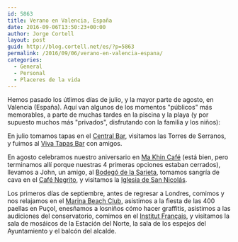 ```yaml
---
id: 5863
title: Verano en Valencia, España
date: 2016-09-06T13:50:23+00:00
author: Jorge Cortell
layout: post
guid: http://blog.cortell.net/es/?p=5863
permalink: /2016/09/06/verano-en-valencia-espana/
categories:
  - General
  - Personal
  - Placeres de la vida
---
```

Hemos pasado los útlimos días de julio, y la mayor parte de agosto, en Valencia (España). Aquí van algunos de los momentos "públicos" más memorables, a parte de muchas tardes en la piscina y la playa (y por supuesto muchos más "privados", disfrutando con la familia y los niños):

En julio tomamos tapas en el [Central Bar](http://www.centralbar.es/), visitamos las Torres de Serranos, y fuimos al [Viva Tapas Bar](http://vivatapasbarvalencia.com/) con amigos.

En agosto celebramos nuestro aniversario en [Ma Khin Café](http://www.makhincafe.com/) (está bien, pero terminamos allí porque nuestras 4 primeras opciones estaban cerrados), llevamos a John, un amigo, al [Bodegó de la Sarieta](http://www.bodegodelasarieta.com/), tomamos sangría de cava en el [Café Negrito](https://www.facebook.com/CafeNegritoValencia), y visitamos la [Iglesia de San Nicolás](http://www.sannicolasvalencia.com/).

Los primeros días de septiembre, antes de regresar a Londres, comimos y nos relajamos en el [Marina Beach Club](http://marinabeachclub.com/en/), asistimos a la fiesta de las 400 paellas en Puçol, enesñamos a losniños cómo hacer graffitis, asistimos a las audiciones del conservatorio, comimos en el [Institut Français](http://www.institutfrancais.es/valencia/), y visitamos la sala de mosáicos de la Estación del Norte, la sala de los espejos del Ayuntamiento y el balcón del alcalde.